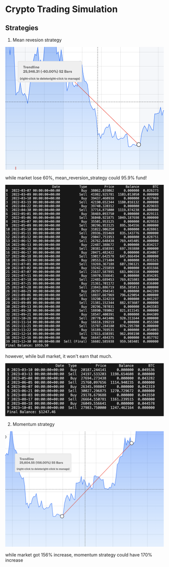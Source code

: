 # Crypto Trading Simulation

## Strategies

1. Mean revesion strategy

![yahoo data with 60% lose](assets/images/image.png)

while market lose 60%, mean_reversion_strategy could 95.9% fund!

![keep 95.9% with mean_reversion_strategy](assets/images/image-1.png)

however, while bull market, it won't earn that much.

![mean reversion strategy during the bull market](assets/images/image-3.png)

2. Momentum strategy

![yahoo data with 156% increase](assets/images/image-2.png)

while market got 156% increase, momentum strategy could have 170% increase